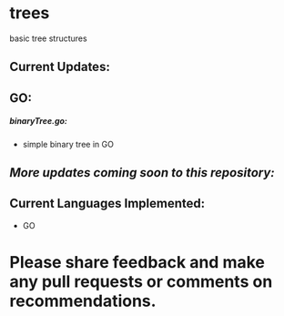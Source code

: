 # trees
basic tree structures
  
## Current Updates: 

## GO:
##### binaryTree.go:
* simple binary tree in GO

## ***More updates coming soon to this repository:*** ###  

## Current Languages Implemented:   
* GO

# Please share feedback and make any pull requests or comments on recommendations.
